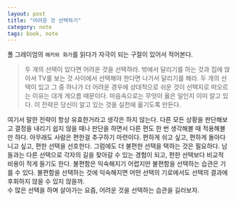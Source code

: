 ```yaml
---
layout: post
title: "어려운 것 선택하기"
category: note
tags: book, note
---
```

폴 그레이엄의 `해커와 화가`를 읽다가 자극이 되는 구절이 있어서 적어본다.


> 두 개의 선택이 있다면 어려운 것을 선택하라. 밖에서 달리기를 하는 것과 집에 앉아서 TV를 보는 것 사이에서 선택해야 한다면 나가서 달리기를 해라. 두 개의 선택이 있고 그 중 하나가 더 어려운 경우에 상대적으로 쉬운 것이 선택지로 떠오르는 이유는 대개 게으름 때문이다. 마음속으로는 무엇이 옳은 일인지 이미 알고 있다. 이 전략은 당신이 알고 있는 것을 실천에 옮기도록 만든다.


여기서 말한 전략이 항상 유효한거라고 생각은 하지 않는다. 다른 모든 상황을 판단해보고 결정을 내리기 쉽지 않을 때나 판단을 하면서 다른 편도 한 번 생각해볼 때 적용해볼만 하다. 아무래도 사람은 편한걸 추구하기 마련이다. 편하게 쉬고 싶고, 편하게 돌아다니고 싶고, 편한 선택을 선호한다. 그럼에도 더 불편한 선택을 택하는 것은 필요하다. 남들과는 다른 선택으로 각자의 길을 찾아갈 수 있는 경험이 되고, 편한 선택보다 비교적 비용이 적게 들기도 한다. 불편함은 익숙해지기 어렵지만 불편함을 선택하는 습관은 기를 수 있다. 불편함을 선택하는 것에 익숙해지면 어떤 선택의 기로에서도 선택의 결과에 후회하지 않을 수 있지 않을까.  
수 많은 선택을 하며 살아가는 요즘, 어려운 것을 선택하는 습관을 길러보자.
